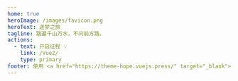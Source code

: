 ```yaml
---
home: true
heroImage: /images/favicon.png
heroText: 逐梦之旅
tagline: 踏遍千山万水，不问前方路。
actions:
  - text: 开启征程 💡
    link: /Vue2/
    type: primary
footer: 使用 <a href="https://theme-hope.vuejs.press/" target="_blank">VuePress Theme Hope</a> 主题 | MIT 协议, 版权所有 © 2019-present Mr.Hope
---
```


